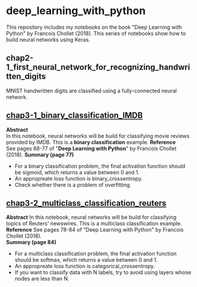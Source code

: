 # deep_learning_with_python
This repository includes my notebooks on the book "Deep Learning with Python" by Francois Chollet (2018). This series of notebooks show how to build neural networks using Keras.   

## chap2-1_first_neural_network_for_recognizing_handwritten_digits  
MNIST handwritten digits are classified using a fully-connected neural network.

## [chap3-1_binary_classification_IMDB](https://github.com/ksonod/deep_learning_with_python/blob/master/chap3-1_binary_classification_IMDB.ipynb)
<strong>Abstract</strong>  
In this notebook, neural networks will be build for classifying movie reviews provided by IMDB. This is a <strong>binary classification</strong> example.
<strong>Reference</strong>  
See pages 68-77 of "<strong>Deep Learning with Python</strong>" by Francois Chollet (2018). 
<strong>Summary (page 77)</strong>  
- For a binary classification problem, the final activation function should be sigmoid, which returns a value between 0 and 1.
- An appropreate loss function is binary_crossentropy.
- Check whether there is a problem of overfitting.


## [chap3-2_multiclass_classification_reuters](https://github.com/ksonod/deep_learning_with_python/blob/master/chap3-2_multiclass_classification_reuters.ipynb)  
<strong>Abstract</strong>
In this notebook, neural networks will be build for classifying topics of Reuters' newswires. This is a multiclass classification example.  
<strong>Reference</strong>
See pages 78-84 of "Deep Learning with Python" by Francois Chollet (2018).  
<strong>Summary (page 84)</strong>
- For a multiclass classification problem, the final activation function should be softmax, which returns a value between 0 and 1.
- An appropreate loss function is categorical_crossentropy.
- If you want to classify data with N labels, try to avoid using layers whose nodes are less than N.
